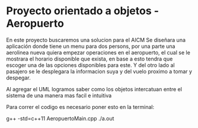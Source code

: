 # Proyecto orientado a objetos - Aeropuerto

En este proyecto buscaremos una solucion para el AICM 
Se diseñara una aplicación donde tiene un menu para dos persons, por una parte una aerolinea nueva quiera empezar operaciones en el aeropuerto, el cual se le mostrara el horario disponible que exista, en base a esto tendra que escoger una de las opciones disponibles para este. Y del otro lado al pasajero se le desplegara la informacion suya y del vuelo proximo a tomar y despegar.

Al agregar el UML logramos saber como los objetos intercatuan entre el sistema de una manera mas facil e intuitiva 

Para correr el codigo es necesario poner esto en la terminal:

g++ -std=c++11 AeropuertoMain.cpp
./a.out
